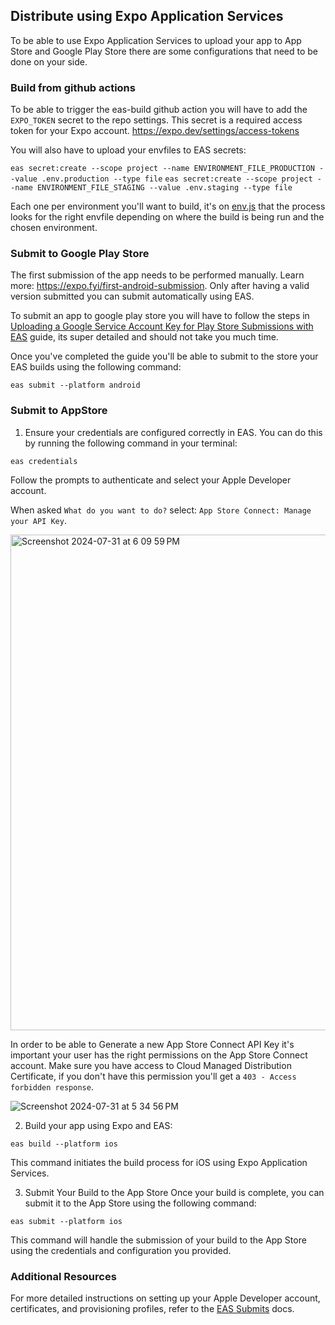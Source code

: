 ## Distribute using Expo Application Services

To be able to use Expo Application Services to upload your app to App Store and Google Play Store there are some configurations that need to be done on your side.

### Build from github actions

To be able to trigger the eas-build github action you will have to add the `EXPO_TOKEN` secret to the repo settings. This secret is a required access token for your Expo account. https://expo.dev/settings/access-tokens

You will also have to upload your envfiles to EAS secrets:

`eas secret:create --scope project --name ENVIRONMENT_FILE_PRODUCTION --value .env.production --type file`
`eas secret:create --scope project --name ENVIRONMENT_FILE_STAGING --value .env.staging --type file`

Each one per environment you'll want to build, it's on [env.js](env.js) that the process looks for the right envfile depending on where the build is being run and the chosen environment.

### Submit to Google Play Store

The first submission of the app needs to be performed manually. Learn more: https://expo.fyi/first-android-submission. Only after having a valid version submitted you can submit automatically using EAS.

To submit an app to google play store you will have to follow the steps in [Uploading a Google Service Account Key for Play Store Submissions with EAS](https://github.com/expo/fyi/blob/main/creating-google-service-account.md) guide, its super detailed and should not take you much time.

Once you've completed the guide you'll be able to submit to the store your EAS builds using the following command:

`eas submit --platform android`

### Submit to AppStore

1. Ensure your credentials are configured correctly in EAS. You can do this by running the following command in your terminal:

`eas credentials`

Follow the prompts to authenticate and select your Apple Developer account.

When asked `What do you want to do?` select: `App Store Connect: Manage your API Key`.

<img width="793" alt="Screenshot 2024-07-31 at 6 09 59 PM" src="https://github.com/user-attachments/assets/c0403c6d-b151-4d74-9458-2b6fadd6cbf3">

In order to be able to Generate a new App Store Connect API Key it's important your user has the right permissions on the App Store Connect account. Make sure you have access to Cloud Managed Distribution Certificate, if you don't have this permission you'll get a `403 - Access forbidden response`.

![Screenshot 2024-07-31 at 5 34 56 PM](https://github.com/user-attachments/assets/890e1199-b4c6-4aed-9582-3122d40ee66a)

2. Build your app using Expo and EAS:

`eas build --platform ios`

This command initiates the build process for iOS using Expo Application Services.

3. Submit Your Build to the App Store
   Once your build is complete, you can submit it to the App Store using the following command:

`eas submit --platform ios`

This command will handle the submission of your build to the App Store using the credentials and configuration you provided.

### Additional Resources

For more detailed instructions on setting up your Apple Developer account, certificates, and provisioning profiles, refer to the [EAS Submits](https://docs.expo.dev/submit/introduction/) docs.
